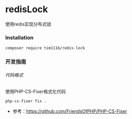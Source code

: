 # redisLock

使用redis实现分布式锁

### Installation

```
composer require tim1116/redis-lock
```


### 开发指南

###### 代码格式
使用PHP-CS-Fixer格式化代码
```
php-cs-fixer fix .
```
- 参考：https://github.com/FriendsOfPHP/PHP-CS-Fixer